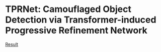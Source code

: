 # TPRNet: Camouflaged Object Detection via Transformer-induced Progressive Refinement Network
[Result](https://mp.weixin.qq.com/s/rxJ5G2be9nPhTaIM4CfHbg)
